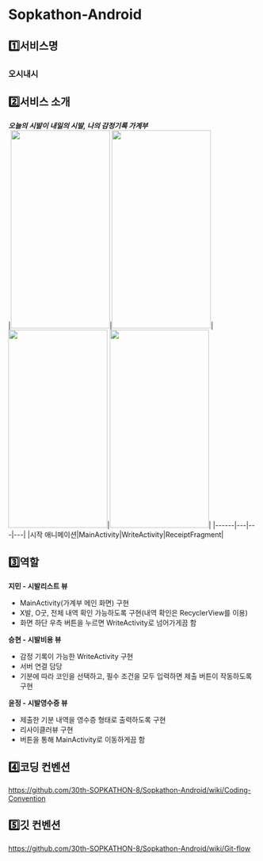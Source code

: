 # Sopkathon-Android
## 1️⃣서비스명
### 오시내시<br>
## 2️⃣서비스 소개
***오늘의 시발이 내일의 시발, 나의 감정기록 가계부***<br>
|<img src="https://user-images.githubusercontent.com/92876819/169670374-943d0bb3-9036-42f4-8fde-f382c3b19982.png" width="200" height="400"/>|<img src="https://user-images.githubusercontent.com/92876819/169670621-9057ddc6-486f-4095-8da7-964c834a3698.png" width = "200" height = "400"/>|<img src="https://user-images.githubusercontent.com/92876819/169670735-92849118-70e9-4804-b830-205ee0d100d2.png" width = "200" height = "400"/>|<img src= "https://user-images.githubusercontent.com/92876819/169670814-4e52d0ae-e11a-41be-a3dd-6c84ecd6ed19.png" width="200" height="400"/>|
|------|---|---|---|
|시작 애니메이션|MainActivity|WriteActivity|ReceiptFragment|
## 3️⃣역할 <br>
**지민 - 시발리스트 뷰**<br>
- MainActivity(가계부 메인 화면) 구현
- X발, O굿, 전체 내역 확인 가능하도록 구현(내역 확인은 RecyclerView를 이용)
- 화면 하단 우측 버튼을 누르면 WriteActivity로 넘어가게끔 함

**승현 - 시발비용 뷰**<br>
- 감정 기록이 가능한 WriteActivity 구현
- 서버 연결 담당
- 기분에 따라 코인을 선택하고, 필수 조건을 모두 입력하면 제출 버튼이 작동하도록 구현

**윤정 - 시발영수증 뷰**<br>
- 제출한 기분 내역을 영수증 형태로 출력하도록 구현
- 리사이클러뷰 구현
- 버튼을 통해 MainActivity로 이동하게끔 함

## 4️⃣코딩 컨벤션
https://github.com/30th-SOPKATHON-8/Sopkathon-Android/wiki/Coding-Convention<br>

## 5️⃣깃 컨벤션
https://github.com/30th-SOPKATHON-8/Sopkathon-Android/wiki/Git-flow
